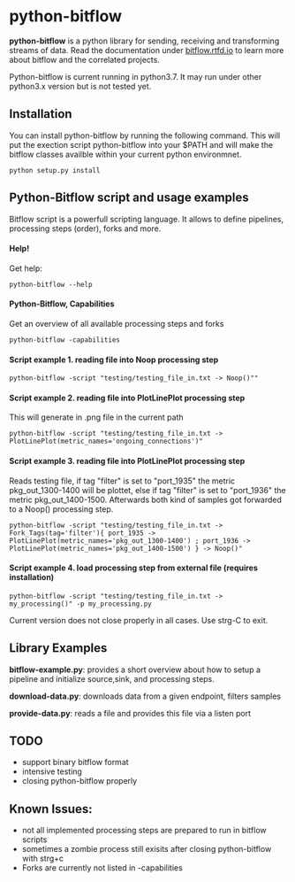 # python-bitflow
**python-bitflow** is a python library for sending, receiving and transforming streams of data. Read the documentation under [bitflow.rtfd.io](https://bitflow.readthedocs.io/en/latest/ "Bitflow documentation") to learn more about bitflow and the correlated projects.

Python-bitflow is current running in python3.7. It may run under other python3.x version but is not tested yet.

## Installation
You can install python-bitflow by running the following command. This will put the exection script python-bitflow into your $PATH and will make the bitflow classes availble within your current python environmnet.
```
python setup.py install
```
## Python-Bitflow script and usage examples
Bitflow script is a powerfull scripting language. It allows to define pipelines, processing steps (order), forks and more.  

#### Help!
Get help:
```
python-bitflow --help
```

#### Python-Bitflow, Capabilities
Get an overview of all available processing steps and forks
```
python-bitflow -capabilities
```

#### Script example 1. reading file into Noop processing step
```
python-bitflow -script "testing/testing_file_in.txt -> Noop()""
```

#### Script example 2. reading file into PlotLinePlot processing step
This will generate in .png file in the current path
```
python-bitflow -script "testing/testing_file_in.txt -> PlotLinePlot(metric_names='ongoing_connections')"
```

#### Script example 3. reading file into PlotLinePlot processing step
Reads testing file, if tag "filter" is set to "port_1935" the metric pkg_out_1300-1400 will be plottet, else if tag "filter" is set to "port_1936" the metric pkg_out_1400-1500. Afterwards both kind of samples got forwarded to a Noop() processing step.
```
python-bitflow -script "testing/testing_file_in.txt -> Fork_Tags(tag='filter'){ port_1935 -> PlotLinePlot(metric_names='pkg_out_1300-1400') ; port_1936 -> PlotLinePlot(metric_names='pkg_out_1400-1500') } -> Noop()" 
```

#### Script example 4. load processing step from external file (requires installation)
```
python-bitflow -script "testing/testing_file_in.txt -> my_processing()" -p my_processing.py
```
Current version does not close properly in all cases. Use strg-C to exit.

## Library Examples
**bitflow-example.py**: provides a short overview about how to setup a pipeline and initialize source,sink, and processing steps.

**download-data.py**: downloads data from a given endpoint, filters samples

**provide-data.py**: reads a file and provides this file via a listen port

## TODO
* support binary bitflow format
* intensive testing
* closing python-bitflow properly

## Known Issues:
* not all implemented processing steps are prepared to run in bitflow scripts
* sometimes a zombie process still exisits after closing python-bitflow with strg+c
* Forks are currently not listed in -capabilities 
